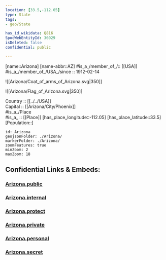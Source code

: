 ```yaml
---
location: [33.5,-112.05] 
type: State
tags:
- geo/State

has_id_wikidata: Q816 
SpocWebEntityId: 36029
isDeleted: false
confidential: public

---
```

[name::Arizona] 
[name-abbr::AZ] 
#is_a_/member_of_/:: [[USA]]
#is_a_/member_of_/USA_/since :: 1912-02-14  


![[Arizona/Coat_of_arms_of_Arizona.svg|350]] 

![[Arizona/Flag_of_Arizona.svg|350]] 

Country :: [[../../USA]]  
Capital :: [[Arizona/City/Phoenix]]  
#is_a_/Place  
#is_a_ :: [[Place]] 
[has_place_longitude::-112.05] 
[has_place_latitude::33.5] 
[Population::] 



```leaflet
id: Arizona
geojsonFolder: ./Arizona/
markerFolder: ./Arizona/
zoomFeatures: true 
minZoom: 2 
maxZoom: 18
```


## Confidential Links & Embeds: 

### [Arizona.public](/_public/\Earth\Continent\America~North\USA\USA~MountainArizona.public.md) 

### [Arizona.internal](/_internal/\Earth\Continent\America~North\USA\USA~MountainArizona.internal.md) 

### [Arizona.protect](/_protect/\Earth\Continent\America~North\USA\USA~MountainArizona.protect.md) 

### [Arizona.private](/_private/\Earth\Continent\America~North\USA\USA~MountainArizona.private.md) 

### [Arizona.personal](/_personal/\Earth\Continent\America~North\USA\USA~MountainArizona.personal.md) 

### [Arizona.secret](/_secret/\Earth\Continent\America~North\USA\USA~MountainArizona.secret.md)


